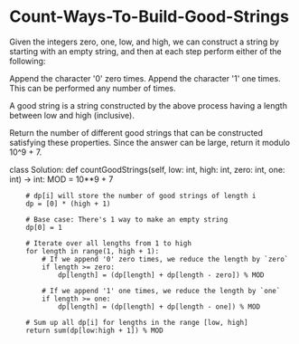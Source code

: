 # Count-Ways-To-Build-Good-Strings

Given the integers zero, one, low, and high, we can construct a string by starting with an empty string, and then at each step perform either of the following:

Append the character '0' zero times.
Append the character '1' one times.
This can be performed any number of times.

A good string is a string constructed by the above process having a length between low and high (inclusive).

Return the number of different good strings that can be constructed satisfying these properties. Since the answer can be large, return it modulo 10^9 + 7.

class Solution:
    def countGoodStrings(self, low: int, high: int, zero: int, one: int) -> int:
        MOD = 10**9 + 7

        # dp[i] will store the number of good strings of length i
        dp = [0] * (high + 1)

        # Base case: There's 1 way to make an empty string
        dp[0] = 1

        # Iterate over all lengths from 1 to high
        for length in range(1, high + 1):
            # If we append '0' zero times, we reduce the length by `zero`
            if length >= zero:
                dp[length] = (dp[length] + dp[length - zero]) % MOD

            # If we append '1' one times, we reduce the length by `one`
            if length >= one:
                dp[length] = (dp[length] + dp[length - one]) % MOD

        # Sum up all dp[i] for lengths in the range [low, high]
        return sum(dp[low:high + 1]) % MOD
